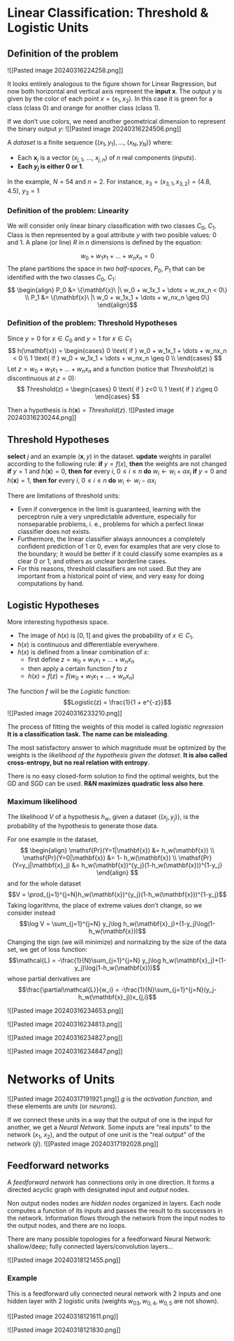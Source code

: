 # Linear Classification: Threshold & Logistic Units
## Definition of the problem
![[Pasted image 20240316224258.png]]

It looks entirely analogous to the figure shown for Linear Regression, but now both horizontal and vertical axis represent the **input x**. The output $y$ is given by the color of each point $x=(x_1,x_2)$. In this case it is green for a class (class 0) and orange for another class (class 1).

If we don’t use colors, we need another geometrical dimension to represent the binary output $y$:
![[Pasted image 20240316224506.png]]

A *dataset* is a finite sequence $\{(x_1,y_1),\dots,\ (x_N, y_N)\}$ where:
- Each $\mathbf{x}_j$ is a vector $(x_{j,1},\ \dots,\ x_{j,n})$ of $n$ real components (*inputs*).
- **Each $y_j$ is either $0$ or $1$**.

In the example, $N = 54$ and $n = 2$. For instance, $x_3 = (x_{3,1}, x_{3,2}) = (4.8, 4.5),\ y_3 = 1$

### Definition of the problem: Linearity
We will consider only linear binary classification with two classes $C_0,\ C_1$. Class is then represented by a goal attribute $y$ with two posible values: 0 and 1. A plane (or line) $R$ in $n$ dimensions is defined by the equation:

$$w_0 + w_1x_1 + \dots + w_nx_n = 0$$
The plane partitions the space in *two half-spaces*, $P_0,\ P_1$ that can be identified with the two classes $C_0,\ C_1$: 
$$
\begin{align}
	P_0 &= \{\mathbf{x}\ |\ w_0 + w_1x_1 + \dots + w_nx_n < 0\} \\
	P_1 &= \{\mathbf{x}\ |\ w_0 + w_1x_1 + \dots + w_nx_n \geq 0\}
\end{align}$$

### Definition of the problem: Threshold Hypotheses
Since $y=0$ for $x\in C_0$ and $y=1$ for $x\in C_1$
$$
h(\mathbf{x}) = 
\begin{cases}
0 \text{ if } w_0 + w_1x_1 + \dots + w_nx_n < 0 \\
1 \text{ if } w_0 + w_1x_1 + \dots + w_nx_n \geq 0 \\
\end{cases}
$$
Let $z = w_0 + w_1x_1 + \dots + w_nx_n$ and a function (notice that $Threshold(z)$ is discontinuous at $z=0$):
$$
Threshold(z) = 
\begin{cases}
0 \text{ if } z<0 \\
1 \text{ if } z\geq 0
\end{cases}
$$

Then a hypothesis is $h(\mathbf{x}) = Threshold(z)$.
![[Pasted image 20240316230244.png]]

## Threshold Hypotheses
$\mathbf{select }$ $j$ and an example $(\mathbf{x}, y)$ in the dataset.
$\mathbf{update }$ weights in parallel according to the following rule:
$\mathbf{if }$ $y=f(x)$, $\mathbf{ then}$ the weights are not changed
$\mathbf{if }$ $y=1$ and $h(\mathbf{x}) = 0$, $\mathbf{then}$ 
	$\mathbf{for }$ every $i$, $0\leq i \leq n$ $\mathbf{ do}$ 
		$w_i \leftarrow w_i + \alpha x_i$ 
$\mathbf{if }$ $y=0$ and $h(\mathbf{x}) = 1$, $\mathbf{then}$ 
	$\mathbf{for }$ every $i$, $0\leq i \leq n$ $\mathbf{ do}$ 
		$w_i \leftarrow w_i - \alpha x_i$ 


There are limitations of threshold units:
- Even if convergence in the limit is guaranteed, learning with the perceptron rule a very unpredictable adventure, especially for nonseparable problems, i. e., problems for which a perfect linear classifier does not exists.
- Furthermore, the linear classifier always announces a completely confident prediction of 1 or 0, even for examples that are very close to the boundary; it would be better if it could classify some examples as a clear 0 or 1, and others as unclear borderline cases.
- For this reasons, threshold classifiers are not used. But they are important from a historical point of view, and very easy for doing computations by hand.

## Logistic Hypotheses
More interesting hypothesis space.
- The image of $h(x)$ is $[0,1]$ and gives the probability of $x \in C_1$.
- $h(x)$ is continuous and differentiable everywhere.
- $h(x)$ is defined from a linear combination of $x$:
	- first define $z = w_0 + w_1x_1 + \dots + w_nx_n$
	- then apply a certain function $f$ to $z$
	- $h(x) = f(z) = f(w_0 + w_1x_1 + \dots + w_nx_n)$

The function $f$ will be the $Logistic$ function:
$$Logistic(z) = \frac{1}{1 + e^{-z}}$$
![[Pasted image 20240316233210.png]]


The process of fitting the weights of this model is called *logistic regression* **It is a classification task. The name can be misleading**.

The most satisfactory answer to which magnitude must be optimized by the weights is the *likelihood of the hypothesis given the dataset*. **It is also called cross-entropy, but no real relation with entropy**.

There is no easy closed-form solution to find the optimal weights, but the GD and SGD can be used. **R&N maximizes quadratic loss also here**.

### Maximum likelihood
The likelihood $V$ of a hypothesis $h_w$, given a dataset $\{(x_j, y_j)\}$, is the probability of the hypothesis to generate those data.

For one example in the dataset,
$$
\begin{align}
\mathsf{Pr}(Y=1|\mathbf{x}) &= h_w(\mathbf{x}) \\
\mathsf{Pr}(Y=0|\mathbf{x}) &= 1- h_w(\mathbf{x}) \\
\mathsf{Pr}(Y=y_j|\mathbf{x}_j) &= h_w(\mathbf{x})^{y_j}(1-h_w(\mathbf{x}))^{1-y_j}
\end{align}
$$
and for the whole dataset
$$V = \prod_{j=1}^{j=N}h_w(\mathbf{x})^{y_j}(1-h_w(\mathbf{x}))^{1-y_j}$$
Taking logarithms, the place of extreme values don’t change, so we consider instead
$$\log V = \sum_{j=1}^{j=N} y_j\log h_w(\mathbf{x}_j)+(1-y_j)\log(1-h_w(\mathbf{x}))$$
Changing the sign (we will minimize) and normalizing by the size of the data set, we get of loss function:
$$\mathcal{L} = -\frac{1}{N}\sum_{j=1}^{j=N} y_j\log h_w(\mathbf{x}_j)+(1-y_j)\log(1-h_w(\mathbf{x}))$$
whose partial derivatives are
$$\frac{\partial\mathcal{L}}{w_i} = -\frac{1}{N}\sum_{j=1}^{j=N}(y_j-h_w(\mathbf{x}_j))x_{j,i}$$

![[Pasted image 20240316234653.png]]

![[Pasted image 20240316234813.png]]


![[Pasted image 20240316234827.png]]


![[Pasted image 20240316234847.png]]

# Networks of Units
![[Pasted image 20240317191921.png]]
$g$ is the *activation function*, and these elements are *units* (or *neurons*).

If we connect these units in a way that the output of one is the input for another, we get a *Neural Network*. Some inputs are "real inputs" to the network ($x_1,\ x_2$), and the output of one unit is the "real output" of the network ($\hat{y}$).
![[Pasted image 20240317192028.png]]
## Feedforward networks
A *feedforward network* has connections only in one direction. It forms a directed acyclic graph with designated input and *output* nodes. 

Non output nodes nodes are *hidden nodes* organized in layers. Each node computes a function of its inputs and passes the result to its successors in the network. Information flows through the network from the input nodes to the output nodes, and there are no loops.

There are many possible topologies for a feedforward Neural Network: shallow/deep; fully connected layers/convolution layers...

![[Pasted image 20240318121455.png]]

### Example
This is a feedforward ully connected neural network with 2 inputs and one hidden layer with 2 logistic units (weights $w_{03},w_{0,4},w_{0,5}$ are not shown).

![[Pasted image 20240318121611.png]]


![[Pasted image 20240318121830.png]]
